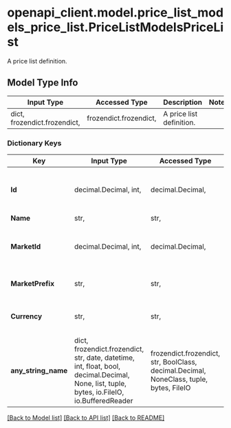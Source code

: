 # openapi_client.model.price_list_models_price_list.PriceListModelsPriceList

A price list definition.

## Model Type Info
Input Type | Accessed Type | Description | Notes
------------ | ------------- | ------------- | -------------
dict, frozendict.frozendict,  | frozendict.frozendict,  | A price list definition. | 

### Dictionary Keys
Key | Input Type | Accessed Type | Description | Notes
------------ | ------------- | ------------- | ------------- | -------------
**Id** | decimal.Decimal, int,  | decimal.Decimal,  | Price list id. | [optional] value must be a 32 bit integer
**Name** | str,  | str,  | Price list name. | [optional] 
**MarketId** | decimal.Decimal, int,  | decimal.Decimal,  | Market id. | [optional] value must be a 32 bit integer
**MarketPrefix** | str,  | str,  | Market prefix.  &lt;example&gt;Eg: SE&lt;/example&gt; | [optional] 
**Currency** | str,  | str,  | Currency abbreviation.  &lt;example&gt;Eg: SEK&lt;/example&gt; | [optional] 
**any_string_name** | dict, frozendict.frozendict, str, date, datetime, int, float, bool, decimal.Decimal, None, list, tuple, bytes, io.FileIO, io.BufferedReader | frozendict.frozendict, str, BoolClass, decimal.Decimal, NoneClass, tuple, bytes, FileIO | any string name can be used but the value must be the correct type | [optional]

[[Back to Model list]](../../README.md#documentation-for-models) [[Back to API list]](../../README.md#documentation-for-api-endpoints) [[Back to README]](../../README.md)

